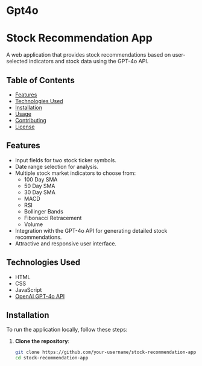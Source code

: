 # Gpt4o
# Stock Recommendation App

A web application that provides stock recommendations based on user-selected indicators and stock data using the GPT-4o API.

## Table of Contents

- [Features](#features)
- [Technologies Used](#technologies-used)
- [Installation](#installation)
- [Usage](#usage)
- [Contributing](#contributing)
- [License](#license)

## Features

- Input fields for two stock ticker symbols.
- Date range selection for analysis.
- Multiple stock market indicators to choose from:
  - 100 Day SMA
  - 50 Day SMA
  - 30 Day SMA
  - MACD
  - RSI
  - Bollinger Bands
  - Fibonacci Retracement
  - Volume
- Integration with the GPT-4o API for generating detailed stock recommendations.
- Attractive and responsive user interface.

## Technologies Used

- HTML
- CSS
- JavaScript
- [OpenAI GPT-4o API](https://openai.com/)
  
## Installation

To run the application locally, follow these steps:

1. **Clone the repository**:
   ```bash
   git clone https://github.com/your-username/stock-recommendation-app.git
   cd stock-recommendation-app
